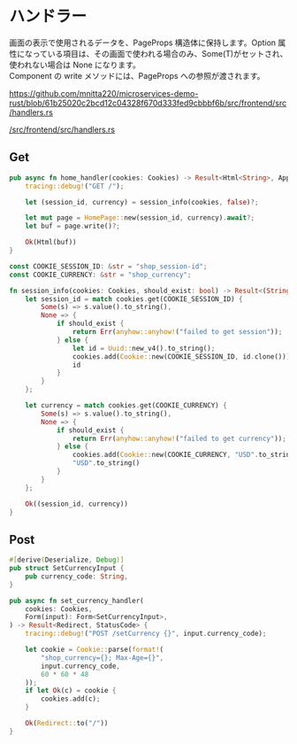 # ハンドラー

画面の表示で使用されるデータを、PageProps 構造体に保持します。Option 属性になっている項目は、その画面で使われる場合のみ、Some(T)がセットされ、使われない場合は None になります。  
Component の write メソッドには、PageProps への参照が渡されます。

https://github.com/mnitta220/microservices-demo-rust/blob/61b25020c2bcd12c04328f670d333fed9cbbbf6b/src/frontend/src/handlers.rs

[/src/frontend/src/handlers.rs](/src/frontend/src/handlers.rs)

## Get

```rust
pub async fn home_handler(cookies: Cookies) -> Result<Html<String>, AppError> {
    tracing::debug!("GET /");

    let (session_id, currency) = session_info(cookies, false)?;

    let mut page = HomePage::new(session_id, currency).await?;
    let buf = page.write()?;

    Ok(Html(buf))
}
```

```rust
const COOKIE_SESSION_ID: &str = "shop_session-id";
const COOKIE_CURRENCY: &str = "shop_currency";

fn session_info(cookies: Cookies, should_exist: bool) -> Result<(String, String)> {
    let session_id = match cookies.get(COOKIE_SESSION_ID) {
        Some(s) => s.value().to_string(),
        None => {
            if should_exist {
                return Err(anyhow::anyhow!("failed to get session"));
            } else {
                let id = Uuid::new_v4().to_string();
                cookies.add(Cookie::new(COOKIE_SESSION_ID, id.clone()));
                id
            }
        }
    };

    let currency = match cookies.get(COOKIE_CURRENCY) {
        Some(s) => s.value().to_string(),
        None => {
            if should_exist {
                return Err(anyhow::anyhow!("failed to get currency"));
            } else {
                cookies.add(Cookie::new(COOKIE_CURRENCY, "USD".to_string()));
                "USD".to_string()
            }
        }
    };

    Ok((session_id, currency))
}
```

## Post

```rust
#[derive(Deserialize, Debug)]
pub struct SetCurrencyInput {
    pub currency_code: String,
}

pub async fn set_currency_handler(
    cookies: Cookies,
    Form(input): Form<SetCurrencyInput>,
) -> Result<Redirect, StatusCode> {
    tracing::debug!("POST /setCurrency {}", input.currency_code);

    let cookie = Cookie::parse(format!(
        "shop_currency={}; Max-Age={}",
        input.currency_code,
        60 * 60 * 48
    ));
    if let Ok(c) = cookie {
        cookies.add(c);
    }

    Ok(Redirect::to("/"))
}
```
